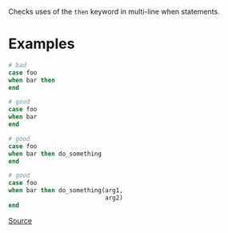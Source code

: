 
Checks uses of the `then` keyword
in multi-line when statements.

# Examples

```ruby
# bad
case foo
when bar then
end

# good
case foo
when bar
end

# good
case foo
when bar then do_something
end

# good
case foo
when bar then do_something(arg1,
                           arg2)
end
```

[Source](http://www.rubydoc.info/gems/rubocop/RuboCop/Cop/Style/MultilineWhenThen)